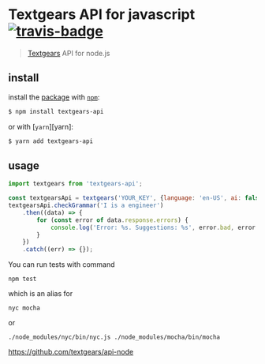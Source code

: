 # Textgears API for javascript [![travis-badge]][travis]

> [Textgears][textgears] API for node.js

## install

install the [package] with [`npm`][npm]:

```sh
$ npm install textgears-api
```

or with [`yarn`][yarn]:

```sh
$ yarn add textgears-api
```

## usage

```js
import textgears from 'textgears-api';

const textgearsApi = textgears('YOUR_KEY', {language: 'en-US', ai: false});
textgearsApi.checkGrammar('I is a engineer')
    .then((data) => {
        for (const error of data.response.errors) {
            console.log('Error: %s. Suggestions: %s', error.bad, error.better.join(', '));
        }
    })
    .catch((err) => {});

```

You can run tests with command
```
npm test
```
which is an alias for
```
nyc mocha
```
or
```
./node_modules/nyc/bin/nyc.js ./node_modules/mocha/bin/mocha
```

https://github.com/textgears/api-node

[textgears]: https://textgears.com/
[package]: https://www.npmjs.com/package/textgears-api
[npm]: https://www.npmjs.com/
[api]: https://textgears.com/api/
[travis]: https://travis-ci.org/insbrook/textgears-api-node
[travis-badge]: https://travis-ci.org/insbrook/textgears-api-node.svg?branch=master